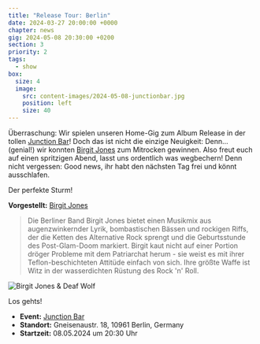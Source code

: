 ```yaml
---
title: "Release Tour: Berlin"
date: 2024-03-27 20:00:00 +0000
chapter: news
gig: 2024-05-08 20:30:00 +0200
section: 3
priority: 2
tags:
  - show
box:
  size: 4
  image:
    src: content-images/2024-05-08-junctionbar.jpg
    position: left
    size: 40
---
```


Überraschung: Wir spielen unseren Home-Gig zum Album Release in der tollen [Junction Bar](https://junction-bar.de/program/05_2024/05_24.html#LayoutDiv54)!
Doch das ist nicht die einzige Neuigkeit: Denn... (genial!) wir konnten [Birgit Jones](https://www.birgitjones.com/) zum Mitrocken gewinnen.
Also freut euch auf einen spritzigen Abend, lasst uns ordentlich was wegbechern!
Denn nicht vergessen: Good news, ihr habt den nächsten Tag frei und könnt ausschlafen.

Der perfekte Sturm!

**Vorgestellt:** [Birgit Jones](https://www.birgitjones.com/)

> Die Berliner Band Birgit Jones bietet einen Musikmix aus augenzwinkernder Lyrik, bombastischen Bässen und rockigen Riffs, der die Ketten des Alternative Rock sprengt und die Geburtsstunde des Post-Glam-Doom markiert. Birgit kaut nicht auf einer Portion dröger Probleme mit dem Patriarchat herum - sie weist es mit ihrer Teflon-beschichteten Attitüde einfach von sich. Ihre größte Waffe ist Witz in der wasserdichten Rüstung des Rock 'n' Roll.

![Birgit Jones & Deaf Wolf](2024-05-08-deaf-jones.jpg)

Los gehts!
* **Event:** [Junction Bar](https://www.facebook.com/events/1069504274255751/)
* **Standort:** Gneisenaustr. 18, 10961 Berlin, Germany
* **Startzeit:** 08.05.2024 um 20:30 Uhr
